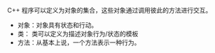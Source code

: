 C++ 程序可以定义为对象的集合，这些对象通过调用彼此的方法进行交互。

- 对象：对象具有状态和行动。 
- 类： 类可以定义为描述对象行为/状态的模板
- 方法：从基本上说，一个方法表示一种行为。